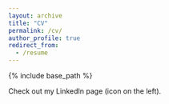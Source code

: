 ```yaml
---
layout: archive
title: "CV"
permalink: /cv/
author_profile: true
redirect_from:
  - /resume
---
```


{% include base_path %}

Check out my LinkedIn page (icon on the left).
